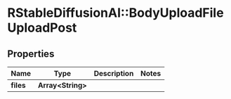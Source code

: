 # RStableDiffusionAI::BodyUploadFileUploadPost

## Properties
Name | Type | Description | Notes
------------ | ------------- | ------------- | -------------
**files** | **Array&lt;String&gt;** |  | 

